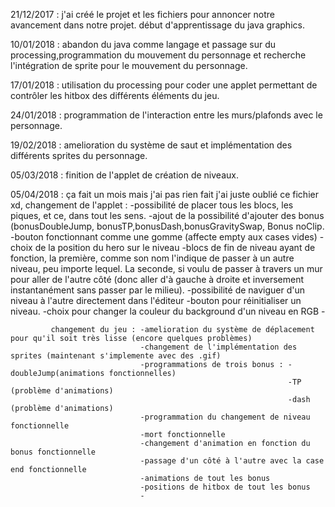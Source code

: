 21/12/2017 : j'ai créé le projet et les fichiers pour annoncer notre avancement dans notre projet. début d'apprentissage du java graphics.

10/01/2018 : abandon du java comme langage et passage sur du processing,programmation du mouvement du personnage et recherche l'intégration de sprite pour le mouvement du personnage.

17/01/2018 : utilisation du processing pour coder une applet permettant de contrôler les hitbox des différents éléments du jeu.

24/01/2018 : programmation de l'interaction entre les murs/plafonds avec le personnage.

19/02/2018 : amelioration du système de saut et implémentation des différents sprites du personnage.

05/03/2018 : finition de l'applet de création de niveaux.

05/04/2018 : ça fait un mois mais j'ai pas rien fait j'ai juste oublié ce fichier xd,
             changement de l'applet : -possibilité de placer tous les blocs, les piques, et ce, dans tout les sens.
                                      -ajout de la possibilité d'ajouter des bonus (bonusDoubleJump, bonusTP,bonusDash,bonusGravitySwap,                                        Bonus noClip.
                                      -bouton fonctionnant comme une gomme (affecte empty aux cases vides)
                                      -choix de la position du hero sur le niveau
                                      -blocs de fin de niveau ayant de fonction, la première, comme son nom l'indique de passer à un                                            autre niveau, peu importe lequel. La seconde, si voulu de passer à travers un mur pour aller de                                          l'autre côté (donc aller d'à gauche à droite et inversement instantanément sans passer par le                                            milieu).
                                      -possibilité de naviguer d'un niveau à l'autre directement dans l'éditeur
                                      -bouton pour réinitialiser un niveau.
                                      -choix pour changer la couleur du background d'un niveau en RGB
                                      -
                                      
                                      
             changement du jeu : -amelioration du système de déplacement pour qu'il soit très lisse (encore quelques problèmes)
                                 -changement de l'implémentation des sprites (maintenant s'implemente avec des .gif)
                                 -programmations de trois bonus : -doubleJump(animations fonctionnelles)
                                                                  -TP        (problème d'animations)
                                                                  -dash      (problème d'animations)
                                 -programmation du changement de niveau fonctionnelle
                                 -mort fonctionnelle
                                 -changement d'animation en fonction du bonus fonctionnelle
                                 -passage d'un côté à l'autre avec la case end fonctionnelle
                                 -animations de tout les bonus
                                 -positions de hitbox de tout les bonus
                                 -
